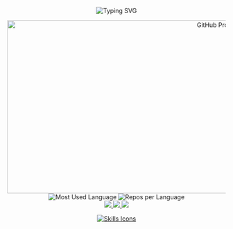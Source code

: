 <p align="center" >
  <img src="https://readme-typing-svg.demolab.com/?font=Fira+Code&size=30&pause=1000&color=green&width=1000&lines=Seja+Bem+Vindo;Second+line+of+text" alt="Typing SVG" />
</p>


<div align="center">
  <img 
    src="http://github-profile-summary-cards.vercel.app/api/cards/profile-details?username=adinor8989&theme=github_dark" 
    width="1000" height="400" alt="GitHub Profile Details"
  />
</div>

<div align="center">
  <img 
    src="http://github-profile-summary-cards.vercel.app/api/cards/most-commit-language?username=adinor8989&theme=github_dark" 
    alt="Most Used Language"
  />
  <img 
    src="http://github-profile-summary-cards.vercel.app/api/cards/repos-per-language?username=adinor8989&theme=github_dark" 
    alt="Repos per Language"
  />
</div>

<div align="center">
  <a href="https://www.instagram.com/adinorsantanna/" target="_blank">
    <img src="https://img.shields.io/badge/-Instagram-%23E4405F?style=for-the-badge&logo=instagram&logoColor=white" />
  </a>
  <a href="mailto:adinor_original@hotmail.com" target="_blank">
    <img src="https://img.shields.io/badge/-Gmail-%23333?style=for-the-badge&logo=gmail&logoColor=white" />
  </a>
  <a href="https://www.linkedin.com/in/adinorsantanna/" target="_blank">
    <img src="https://img.shields.io/badge/-LinkedIn-%230077B5?style=for-the-badge&logo=linkedin&logoColor=white" />
  </a>
</div>

<p align="center">
  <a href="https://skillicons.dev">
    <img src="https://skillicons.dev/icons?i=git,java,js,nodejs,css,bootstrap,react" alt="Skills Icons" />
  </a>
</p>

